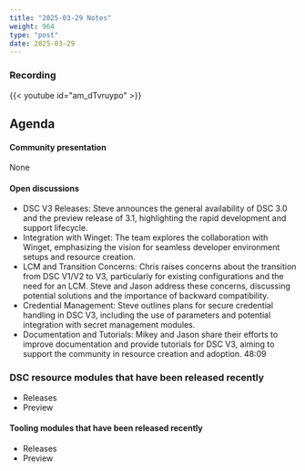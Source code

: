 ```yaml
---
title: "2025-03-29 Notes"
weight: 964
type: "post"
date: 2025-03-29
---
```


### Recording

{{< youtube id="am_dTvruypo" >}}

## Agenda

#### Community presentation

None

#### Open discussions

- DSC V3 Releases: Steve announces the general availability of DSC 3.0 and the preview release of 3.1, highlighting the rapid development and support lifecycle.
- Integration with Winget: The team explores the collaboration with Winget, emphasizing the vision for seamless developer environment setups and resource creation.
- LCM and Transition Concerns: Chris raises concerns about the transition from DSC V1/V2 to V3, particularly for existing configurations and the need for an LCM. Steve and Jason address these concerns, discussing potential solutions and the importance of backward compatibility.
- Credential Management: Steve outlines plans for secure credential handling in DSC V3, including the use of parameters and potential integration with secret management modules.
- Documentation and Tutorials: Mikey and Jason share their efforts to improve documentation and provide tutorials for DSC V3, aiming to support the community in resource creation and adoption. 48:09

### DSC resource modules that have been released recently

- Releases
- Preview

#### Tooling modules that have been released recently

- Releases
- Preview
